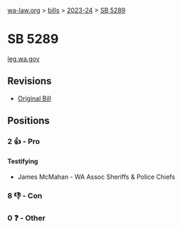 [wa-law.org](/) > [bills](/bills/) > [2023-24](/bills/2023-24) > [SB 5289](/bills/2023-24/sb/5289/)

# SB 5289
[leg.wa.gov](https://app.leg.wa.gov/billsummary?BillNumber=5289&Year=2023&Initiative=false)

## Revisions
* [Original Bill](1/)

## Positions
### 2 👍 - Pro
#### Testifying
* James McMahan - WA Assoc Sheriffs & Police Chiefs

### 8 👎 - Con

### 0 ❓ - Other

